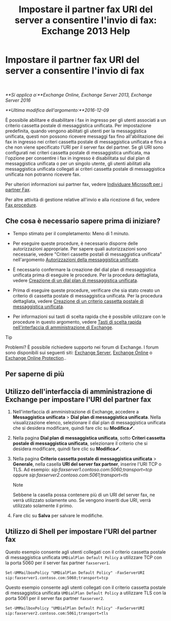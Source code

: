 ﻿---
title: "Impostare il partner fax URI del server a consentire l'invio di fax: Exchange 2013 Help"
TOCTitle: Impostare il partner fax URI del server a consentire l'invio di fax
ms:assetid: 77a9013b-d76b-4af2-8b2c-cef435cf67af
ms:mtpsurl: https://technet.microsoft.com/it-it/library/JJ650873(v=EXCHG.150)
ms:contentKeyID: 52057271
ms.date: 05/22/2018
mtps_version: v=EXCHG.150
ms.translationtype: MT
---

# Impostare il partner fax URI del server a consentire l'invio di fax

 

_**Si applica a:**Exchange Online, Exchange Server 2013, Exchange Server 2016_

_**Ultima modifica dell'argomento:**2016-12-09_

È possibile abilitare e disabilitare i fax in ingresso per gli utenti associati a un criterio cassetta postale di messaggistica unificata. Per impostazione predefinita, quando vengono abilitati gli utenti per la messaggistica unificata, questi non possono ricevere messaggi fax fino all'abilitazione dei fax in ingresso nei criteri cassetta postale di messaggistica unificata e fino a che non viene specificato l'URI per il server fax del partner. Se gli URI sono configurati nei criteri cassetta postale di messaggistica unificata, ma l'opzione per consentire i fax in ingresso è disabilitata sul dial plan di messaggistica unificata o per un singolo utente, gli utenti abilitati alla messaggistica unificata collegati ai criteri cassetta postale di messaggistica unificata non potranno ricevere fax.

Per ulteriori informazioni sui partner fax, vedere [Individuare Microsoft per i partner Fax](https://go.microsoft.com/fwlink/?linkid=190238).

Per altre attività di gestione relative all'invio e alla ricezione di fax, vedere [Fax procedure](faxing-procedures-exchange-2013-help.md).

## Che cosa è necessario sapere prima di iniziare?

  - Tempo stimato per il completamento: Meno di 1 minuto.

  - Per eseguire queste procedure, è necessario disporre delle autorizzazioni appropriate. Per sapere quali autorizzazioni sono necessarie, vedere "Criteri cassette postali di messaggistica unificata" nell'argomento [Autorizzazioni della messaggistica unificate](unified-messaging-permissions-exchange-2013-help.md).

  - È necessario confermare la creazione del dial plan di messaggistica unificata prima di eseguire le procedure. Per la procedura dettagliata, vedere [Creazione di un dial plan di messaggistica unificata](create-a-um-dial-plan-exchange-2013-help.md).

  - Prima di eseguire queste procedure, verificare che sia stato creato un criterio di cassetta postale di messaggistica unificata. Per la procedura dettagliata, vedere [Creazione di un criterio cassetta postale di messaggistica unificata](create-a-um-mailbox-policy-exchange-2013-help.md).

  - Per informazioni sui tasti di scelta rapida che è possibile utilizzare con le procedure in questo argomento, vedere [Tasti di scelta rapida nell'interfaccia di amministrazione di Exchange](keyboard-shortcuts-in-the-exchange-admin-center-exchange-online-protection-help.md).


> [!TIP]
> Problemi? È possibile richiedere supporto nei forum di Exchange. I forum sono disponibili sui seguenti siti: <A href="https://go.microsoft.com/fwlink/p/?linkid=60612">Exchange Server</A>, <A href="https://go.microsoft.com/fwlink/p/?linkid=267542">Exchange Online</A> o <A href="https://go.microsoft.com/fwlink/p/?linkid=285351">Exchange Online Protection</A>..



## Per saperne di più

## Utilizzo dell'interfaccia di amministrazione di Exchange per impostare l'URI del partner fax

1.  Nell'interfaccia di amministrazione di Exchange, accedere a **Messaggistica unificata** \> **Dial plan di messaggistica unificata**. Nella visualizzazione elenco, selezionare il dial plan di messaggistica unificata che si desidera modificare, quindi fare clic su **Modifica**![Icona Modifica](images/JJ218640.6f53ccb2-1f13-4c02-bea0-30690e6ea71d(EXCHG.150).gif "Icona Modifica").

2.  Nella pagina **Dial plan di messaggistica unificata**, sotto **Criteri cassetta postale di messaggistica unificata**, selezionare il criterio che si desidera modificare, quindi fare clic su **Modifica**![Icona Modifica](images/JJ218640.6f53ccb2-1f13-4c02-bea0-30690e6ea71d(EXCHG.150).gif "Icona Modifica").

3.  Nella pagina **Criterio cassetta postale di messaggistica unificata** \> **Generale**, nella casella **URI del server fax partner**, inserire l'URI TCP o TLS. Ad esempio: *sip:faxserver1.contoso.com:5060;transport=tcp* oppure *sip:faxserver2.contoso.com:5061;transport=tls*
    

    > [!NOTE]
    > Sebbene la casella possa contenere più di un URI del server fax, ne verrà utilizzato solamente uno. Se vengono inseriti due URI, verrà utilizzato solamente il primo.



4.  Fare clic su **Salva** per salvare le modifiche.

## Utilizzo di Shell per impostare l'URI del partner fax

Questo esempio consente agli utenti collegati con il criterio cassetta postale di messaggistica unificata `UMDialPlan Default Policy` a utilizzare TCP con la porta 5060 per il server fax partner `faxserver1`.

    Set-UMMailboxPolicy "UMDialPlan Default Policy" -FaxServerURI sip:faxserver1.contoso.com:5060;transport=tcp

Questo esempio consente agli utenti collegati con il criterio cassetta postale di messaggistica unificata `UMDialPlan Default Policy` a utilizzare TLS con la porta 5061 per il server fax partner `faxserver2`.

    Set-UMMailboxPolicy "UMDialPlan Default Policy" -FaxServerURI sip:faxserver2.contoso.com:5061;transport=tls

